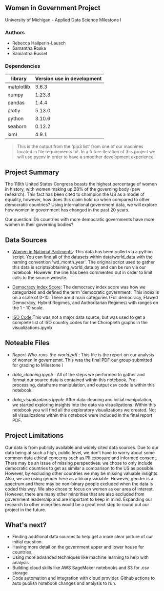 ## Women in Government Project
University of Michigan - Applied Data Science
Milestone I

### Authors

- Rebecca Hailperin-Lausch
- Samantha Roska
- Samantha Russel

### Dependencies

| library | Version use in development |
|---------|----------|
|matplotlib | 3.6.3 |
|numpy | 1.23.3 |
| pandas | 1.4.4 |
| plotly  | 5.13.0 |
| python | 3.10.6
| seaborn  | 0.12.2 |
| lxml | 4.9.1 |

 > This is the output from the 'pip3 list' from one of our machines located in file requirements.txt. In a future iteration of this project we will use pyenv in order to have a smoother development experience.

## Project Summary 

The 118th United States Congress boasts the highest percentage of women in history, with women making up 28% of the governing body (pew research). This fact has been cited to champion the US as a model of equality, however, how does this claim hold up when compared to other democratic countries? Using international government data, we will explore how women in government has changed in the past 20 years.

Our question: Do countries with more democratic governments have more women in their governing bodies?

## Data Sources

- [Women in National Parliments](http://archive.ipu.org/wmn-e/classif-arc.htm): This data has been pulled via a python script. You can find all of the datasets within data/world_data with the naming convention 'wd_month_year'. The original script used to gather this data is scripts/obtaining_world_data.py and can be run via our notebook. However, the line has been commented out in order to limit calls to the source website.

- [Democracy Index Score](https://www.eiu.com/n/campaigns/democracy-index-2021/): The democracy index score was how we categorized and defined the term 'democratic government'. This index is on a scale of 0-10. There are 4 main categories (Full democracy, Flawed Democracy, Hybrid Regimes, and Authoritarian Regimes) with ranges on the 1 - 10 scale.

- [ISO Code](https://raw.githubusercontent.com/plotly/datasets/master/2014_world_gdp_with_codes.csv):This was not a major data source, but was used to get a complete list of ISO country codes for the Choropleth graphs in the visualizations.ipynb


## Noteable Files

 - *Report-Who-runs-the-world.pdf* : This file is the report on our analysis of women in governemnt. This was the final PDF our group submitted for grading to Milestone I

 - *data_cleaning.ipynb* : All of the steps we performed to gather and format our source data is contained within this notebook. Pre-processing, dataframe manipulation, and output csv code is within this notebook.

 - *data_visualizations.ipynb*: After data cleaning and initial manipulation, we started exploring insights into the data via visualizations. Within this notebook you will find all the exploratory visualizations we created. Not all visualizations within this notebook were included in the final report PDF.

## Project Limitations

Our data is from publicly available and widely cited data sources. Due to our data being at such a high, public level, we don’t have to worry about some common data ethical concerns such as PII exposure and informed consent. There may be an issue of missing perspectives: we chose to only include democratic countries to get as similar a comparison to the US as possible. However, by excluding other countries we may be missing valuable insights. Also, we are using gender here as a binary variable. However, gender is a spectrum and there may be non-binary people excluded when the data is coded this way. We also chose to focus on women as our area of interest. However, there are many other minorities that are also excluded from government leadership and are important to keep in mind. Expanding our research to other minorities would be a great next step to round out our project in the future.

## What's next?

- Finding additional data sources to help get a more clear picture of our initial question. 
- Having more detail on the government upper and lower house for countries.
- Using more advanced techniques like machine learning to help with analysis
- Building cloud skills like AWS SageMaker notebooks and S3 for .csv storage
- Code automation and integration with cloud provider. Github actions to auto publish notebook changes and analysis to run.
